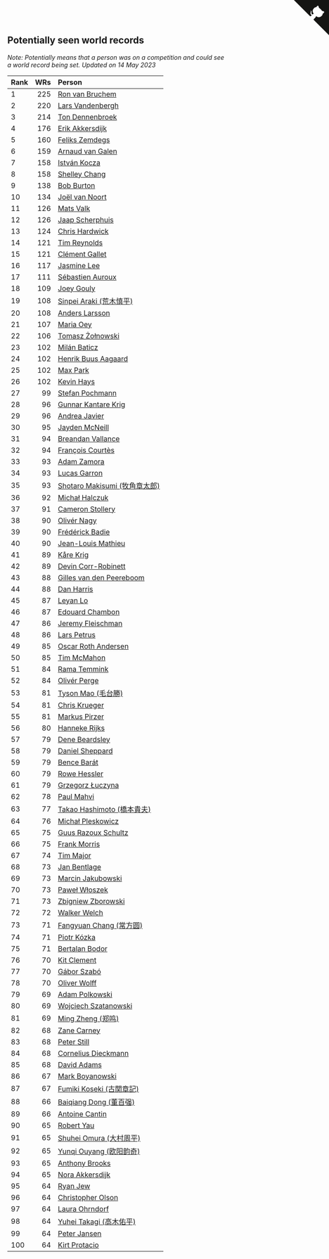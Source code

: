 ## Potentially seen world records

*Note: Potentially means that a person was on a competition and could see a world record being set.*
*Updated on 14 May 2023*

| Rank | WRs | Person |
| :--- | ---: | :--- |
| 1 | 225 | [Ron van Bruchem](https://www.worldcubeassociation.org/persons/2003BRUC01) |
| 2 | 220 | [Lars Vandenbergh](https://www.worldcubeassociation.org/persons/2003VAND01) |
| 3 | 214 | [Ton Dennenbroek](https://www.worldcubeassociation.org/persons/2003DENN01) |
| 4 | 176 | [Erik Akkersdijk](https://www.worldcubeassociation.org/persons/2005AKKE01) |
| 5 | 160 | [Feliks Zemdegs](https://www.worldcubeassociation.org/persons/2009ZEMD01) |
| 6 | 159 | [Arnaud van Galen](https://www.worldcubeassociation.org/persons/2006GALE01) |
| 7 | 158 | [István Kocza](https://www.worldcubeassociation.org/persons/2005KOCZ01) |
| 8 | 158 | [Shelley Chang](https://www.worldcubeassociation.org/persons/2004CHAN04) |
| 9 | 138 | [Bob Burton](https://www.worldcubeassociation.org/persons/2003BURT01) |
| 10 | 134 | [Joël van Noort](https://www.worldcubeassociation.org/persons/2004NOOR01) |
| 11 | 126 | [Mats Valk](https://www.worldcubeassociation.org/persons/2007VALK01) |
| 12 | 126 | [Jaap Scherphuis](https://www.worldcubeassociation.org/persons/2003SCHE01) |
| 13 | 124 | [Chris Hardwick](https://www.worldcubeassociation.org/persons/2003HARD01) |
| 14 | 121 | [Tim Reynolds](https://www.worldcubeassociation.org/persons/2005REYN01) |
| 15 | 121 | [Clément Gallet](https://www.worldcubeassociation.org/persons/2004GALL02) |
| 16 | 117 | [Jasmine Lee](https://www.worldcubeassociation.org/persons/2003LEEJ01) |
| 17 | 111 | [Sébastien Auroux](https://www.worldcubeassociation.org/persons/2008AURO01) |
| 18 | 109 | [Joey Gouly](https://www.worldcubeassociation.org/persons/2007GOUL01) |
| 19 | 108 | [Sinpei Araki (荒木慎平)](https://www.worldcubeassociation.org/persons/2006ARAK01) |
| 20 | 108 | [Anders Larsson](https://www.worldcubeassociation.org/persons/2003LARS01) |
| 21 | 107 | [Maria Oey](https://www.worldcubeassociation.org/persons/2007OEYM01) |
| 22 | 106 | [Tomasz Żołnowski](https://www.worldcubeassociation.org/persons/2005ZOLN01) |
| 23 | 102 | [Milán Baticz](https://www.worldcubeassociation.org/persons/2005BATI01) |
| 24 | 102 | [Henrik Buus Aagaard](https://www.worldcubeassociation.org/persons/2006BUUS01) |
| 25 | 102 | [Max Park](https://www.worldcubeassociation.org/persons/2012PARK03) |
| 26 | 102 | [Kevin Hays](https://www.worldcubeassociation.org/persons/2009HAYS01) |
| 27 | 99 | [Stefan Pochmann](https://www.worldcubeassociation.org/persons/2003POCH01) |
| 28 | 96 | [Gunnar Kantare Krig](https://www.worldcubeassociation.org/persons/2004KRIG01) |
| 29 | 96 | [Andrea Javier](https://www.worldcubeassociation.org/persons/2010JAVI01) |
| 30 | 95 | [Jayden McNeill](https://www.worldcubeassociation.org/persons/2012MCNE01) |
| 31 | 94 | [Breandan Vallance](https://www.worldcubeassociation.org/persons/2007VALL01) |
| 32 | 94 | [François Courtès](https://www.worldcubeassociation.org/persons/2008COUR01) |
| 33 | 93 | [Adam Zamora](https://www.worldcubeassociation.org/persons/2004ZAMO01) |
| 34 | 93 | [Lucas Garron](https://www.worldcubeassociation.org/persons/2006GARR01) |
| 35 | 93 | [Shotaro Makisumi (牧角章太郎)](https://www.worldcubeassociation.org/persons/2003MAKI01) |
| 36 | 92 | [Michał Halczuk](https://www.worldcubeassociation.org/persons/2006HALC01) |
| 37 | 91 | [Cameron Stollery](https://www.worldcubeassociation.org/persons/2010STOL01) |
| 38 | 90 | [Olivér Nagy](https://www.worldcubeassociation.org/persons/2004NAGY01) |
| 39 | 90 | [Frédérick Badie](https://www.worldcubeassociation.org/persons/2003BADI01) |
| 40 | 90 | [Jean-Louis Mathieu](https://www.worldcubeassociation.org/persons/2006MATH01) |
| 41 | 89 | [Kåre Krig](https://www.worldcubeassociation.org/persons/2004KRIG02) |
| 42 | 89 | [Devin Corr-Robinett](https://www.worldcubeassociation.org/persons/2006CORR01) |
| 43 | 88 | [Gilles van den Peereboom](https://www.worldcubeassociation.org/persons/2005PEER01) |
| 44 | 88 | [Dan Harris](https://www.worldcubeassociation.org/persons/2003HARR01) |
| 45 | 87 | [Leyan Lo](https://www.worldcubeassociation.org/persons/2004LOLE01) |
| 46 | 87 | [Edouard Chambon](https://www.worldcubeassociation.org/persons/2004CHAM01) |
| 47 | 86 | [Jeremy Fleischman](https://www.worldcubeassociation.org/persons/2005FLEI01) |
| 48 | 86 | [Lars Petrus](https://www.worldcubeassociation.org/persons/1982PETR01) |
| 49 | 85 | [Oscar Roth Andersen](https://www.worldcubeassociation.org/persons/2008ANDE02) |
| 50 | 85 | [Tim McMahon](https://www.worldcubeassociation.org/persons/2009MCMA01) |
| 51 | 84 | [Rama Temmink](https://www.worldcubeassociation.org/persons/2006TEMM01) |
| 52 | 84 | [Olivér Perge](https://www.worldcubeassociation.org/persons/2007PERG01) |
| 53 | 81 | [Tyson Mao (毛台勝)](https://www.worldcubeassociation.org/persons/2004MAOT02) |
| 54 | 81 | [Chris Krueger](https://www.worldcubeassociation.org/persons/2006KRUE01) |
| 55 | 81 | [Markus Pirzer](https://www.worldcubeassociation.org/persons/2006PIRZ01) |
| 56 | 80 | [Hanneke Rijks](https://www.worldcubeassociation.org/persons/2008RIJK01) |
| 57 | 79 | [Dene Beardsley](https://www.worldcubeassociation.org/persons/2009BEAR01) |
| 58 | 79 | [Daniel Sheppard](https://www.worldcubeassociation.org/persons/2009SHEP01) |
| 59 | 79 | [Bence Barát](https://www.worldcubeassociation.org/persons/2008BARA01) |
| 60 | 79 | [Rowe Hessler](https://www.worldcubeassociation.org/persons/2007HESS01) |
| 61 | 79 | [Grzegorz Łuczyna](https://www.worldcubeassociation.org/persons/2005LUCZ01) |
| 62 | 78 | [Paul Mahvi](https://www.worldcubeassociation.org/persons/2012MAHV01) |
| 63 | 77 | [Takao Hashimoto (橋本貴夫)](https://www.worldcubeassociation.org/persons/2007HASH01) |
| 64 | 76 | [Michał Pleskowicz](https://www.worldcubeassociation.org/persons/2009PLES01) |
| 65 | 75 | [Guus Razoux Schultz](https://www.worldcubeassociation.org/persons/1982RAZO01) |
| 66 | 75 | [Frank Morris](https://www.worldcubeassociation.org/persons/2003MORR01) |
| 67 | 74 | [Tim Major](https://www.worldcubeassociation.org/persons/2010MAJO01) |
| 68 | 73 | [Jan Bentlage](https://www.worldcubeassociation.org/persons/2010BENT01) |
| 69 | 73 | [Marcin Jakubowski](https://www.worldcubeassociation.org/persons/2007JAKU01) |
| 70 | 73 | [Paweł Włoszek](https://www.worldcubeassociation.org/persons/2006WLOS01) |
| 71 | 73 | [Zbigniew Zborowski](https://www.worldcubeassociation.org/persons/2003ZBOR02) |
| 72 | 72 | [Walker Welch](https://www.worldcubeassociation.org/persons/2011WELC01) |
| 73 | 71 | [Fangyuan Chang (常方圆)](https://www.worldcubeassociation.org/persons/2009CHAN04) |
| 74 | 71 | [Piotr Kózka](https://www.worldcubeassociation.org/persons/2005KOZK01) |
| 75 | 71 | [Bertalan Bodor](https://www.worldcubeassociation.org/persons/2007BODO01) |
| 76 | 70 | [Kit Clement](https://www.worldcubeassociation.org/persons/2008CLEM01) |
| 77 | 70 | [Gábor Szabó](https://www.worldcubeassociation.org/persons/2005SZAB02) |
| 78 | 70 | [Oliver Wolff](https://www.worldcubeassociation.org/persons/2004WOLF01) |
| 79 | 69 | [Adam Polkowski](https://www.worldcubeassociation.org/persons/2007POLK01) |
| 80 | 69 | [Wojciech Szatanowski](https://www.worldcubeassociation.org/persons/2011SZAT01) |
| 81 | 69 | [Ming Zheng (郑鸣)](https://www.worldcubeassociation.org/persons/2009ZHEN11) |
| 82 | 68 | [Zane Carney](https://www.worldcubeassociation.org/persons/2010CARN01) |
| 83 | 68 | [Peter Still](https://www.worldcubeassociation.org/persons/2005STIL01) |
| 84 | 68 | [Cornelius Dieckmann](https://www.worldcubeassociation.org/persons/2009DIEC01) |
| 85 | 68 | [David Adams](https://www.worldcubeassociation.org/persons/2009ADAM01) |
| 86 | 67 | [Mark Boyanowski](https://www.worldcubeassociation.org/persons/2014BOYA01) |
| 87 | 67 | [Fumiki Koseki (古関章記)](https://www.worldcubeassociation.org/persons/2005KOSE01) |
| 88 | 66 | [Baiqiang Dong (董百强)](https://www.worldcubeassociation.org/persons/2008DONG06) |
| 89 | 66 | [Antoine Cantin](https://www.worldcubeassociation.org/persons/2010CANT02) |
| 90 | 65 | [Robert Yau](https://www.worldcubeassociation.org/persons/2009YAUR01) |
| 91 | 65 | [Shuhei Omura (大村周平)](https://www.worldcubeassociation.org/persons/2007OMUR01) |
| 92 | 65 | [Yunqi Ouyang (欧阳韵奇)](https://www.worldcubeassociation.org/persons/2007YUNQ01) |
| 93 | 65 | [Anthony Brooks](https://www.worldcubeassociation.org/persons/2008SEAR01) |
| 94 | 65 | [Nora Akkersdijk](https://www.worldcubeassociation.org/persons/2009CHRI03) |
| 95 | 64 | [Ryan Jew](https://www.worldcubeassociation.org/persons/2008JEWR01) |
| 96 | 64 | [Christopher Olson](https://www.worldcubeassociation.org/persons/2009OLSO01) |
| 97 | 64 | [Laura Ohrndorf](https://www.worldcubeassociation.org/persons/2009OHRN01) |
| 98 | 64 | [Yuhei Takagi (高木佑平)](https://www.worldcubeassociation.org/persons/2008TAKA01) |
| 99 | 64 | [Peter Jansen](https://www.worldcubeassociation.org/persons/2003JANS01) |
| 100 | 64 | [Kirt Protacio](https://www.worldcubeassociation.org/persons/2010PROT01) |


<a href="https://github.com/JustinTimeCuber/wca_statistics" class="github-corner" aria-label="View source on Github"><svg width="80" height="80" viewBox="0 0 250 250" style="fill:#151513; color:#fff; position: absolute; top: 0; border: 0; right: 0;" aria-hidden="true"><path d="M0,0 L115,115 L130,115 L142,142 L250,250 L250,0 Z"></path><path d="M128.3,109.0 C113.8,99.7 119.0,89.6 119.0,89.6 C122.0,82.7 120.5,78.6 120.5,78.6 C119.2,72.0 123.4,76.3 123.4,76.3 C127.3,80.9 125.5,87.3 125.5,87.3 C122.9,97.6 130.6,101.9 134.4,103.2" fill="currentColor" style="transform-origin: 130px 106px;" class="octo-arm"></path><path d="M115.0,115.0 C114.9,115.1 118.7,116.5 119.8,115.4 L133.7,101.6 C136.9,99.2 139.9,98.4 142.2,98.6 C133.8,88.0 127.5,74.4 143.8,58.0 C148.5,53.4 154.0,51.2 159.7,51.0 C160.3,49.4 163.2,43.6 171.4,40.1 C171.4,40.1 176.1,42.5 178.8,56.2 C183.1,58.6 187.2,61.8 190.9,65.4 C194.5,69.0 197.7,73.2 200.1,77.6 C213.8,80.2 216.3,84.9 216.3,84.9 C212.7,93.1 206.9,96.0 205.4,96.6 C205.1,102.4 203.0,107.8 198.3,112.5 C181.9,128.9 168.3,122.5 157.7,114.1 C157.9,116.9 156.7,120.9 152.7,124.9 L141.0,136.5 C139.8,137.7 141.6,141.9 141.8,141.8 Z" fill="currentColor" class="octo-body"></path></svg></a><style>.github-corner:hover .octo-arm{animation:octocat-wave 560ms ease-in-out}@keyframes octocat-wave{0%,100%{transform:rotate(0)}20%,60%{transform:rotate(-25deg)}40%,80%{transform:rotate(10deg)}}@media (max-width:500px){.github-corner:hover .octo-arm{animation:none}.github-corner .octo-arm{animation:octocat-wave 560ms ease-in-out}}</style>
